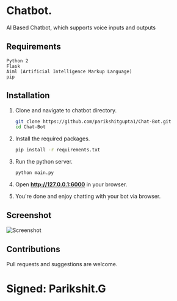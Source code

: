 # Chatbot. 
AI Based Chatbot, which supports voice inputs and outputs

## Requirements
    Python 2
    Flask
    Aiml (Artificial Intelligence Markup Language)
    pip

## Installation

1. Clone and navigate to chatbot directory.
    ```bash
    git clone https://github.com/parikshitgupta1/Chat-Bot.git
    cd Chat-Bot
    ```

2. Install the required packages.
    ```bash
    pip install -r requirements.txt
    ```

3. Run the python server.
    ```bash
    python main.py
    ```
4. Open **http://127.0.0.1:6000** in your browser.

5. You're done and enjoy chatting with your bot via browser.

## Screenshot

![Screenshot](screenshot.png)

## Contributions

Pull requests and suggestions are welcome.

# Signed: Parikshit.G
